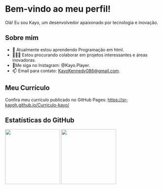 # Bem-vindo ao meu perfil!

Olá! Eu sou Kayo, um desenvolvedor apaixonado por tecnologia e inovação.

## Sobre mim
- 🌱 Atualmente estou aprendendo Programação em html.
- 👨🏼‍🚀 Estou procurando colaborar em projetos interessantes e áreas inovadoras.
- 🐧Me siga no Instagram: @Kayo.Player.
- 📫 Email para contato: KayoKennedy086@gmail.com.

## Meu Currículo
Confira meu currículo publicado no GitHub Pages:
https://sr-kayoh.github.io/Curriculo-kayo/

## Estatísticas do GitHub
<img height="180em" src="https://github-readme-stats.vercel.app/api?username=ARJOM&show_icons=true&theme=dracula&include_all_commits=true&count_private=true"/>
<img height="180em" src="https://github-readme-stats-eight-theta.vercel.app/api/top-langs/?username=ARJOM&layout=compact&langs_count=8&theme=algolia"/>
